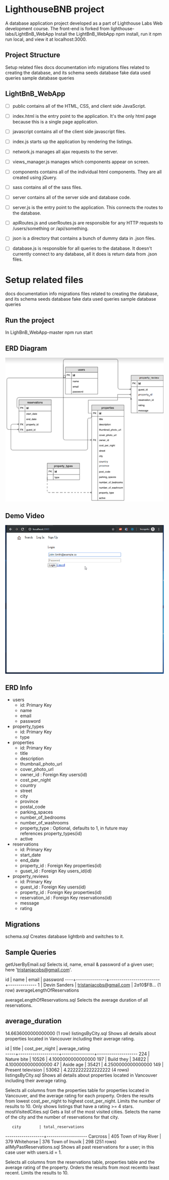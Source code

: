 # LighthouseBNB project

A database application project developed as a part of Lighthouse Labs Web development course. The front-end is forked from lighthouse-labs/LightBnB_WebApp Install the LightBnB_WebApp npm install, run it npm run local, and view it at localhost:3000.

## Project Structure
Setup related files
docs documentation info
migrations files related to creating the database, and its schema
seeds database fake data used
queries sample database queries

## LightBnB_WebApp
- [ ] public contains all of the HTML, CSS, and client side JavaScript.
- [ ] index.html is the entry point to the application. It's the only html page because this is a single page application.
- [ ] javascript contains all of the client side javascript files.

- [ ] index.js starts up the application by rendering the listings.
- [ ] network.js manages all ajax requests to the server.
- [ ] views_manager.js manages which components appear on screen.
- [ ] components contains all of the individual html components. They are all created using jQuery.
- [ ] sass contains all of the sass files.
- [ ] server contains all of the server side and database code.
- [ ] server.js is the entry point to the application. This connects the routes to the database.
- [ ] apiRoutes.js and userRoutes.js are responsible for any HTTP requests to /users/something or /api/something.
- [ ] json is a directory that contains a bunch of dummy data in .json files.
- [ ] database.js is responsible for all queries to the database. It doesn't currently connect to any database, all it does is return data from .json files.



# Setup related files
docs documentation info
migrations files related to creating the database, and its schema
seeds database fake data used
queries sample database queries

## Run the project
In LighBnB_WebApp-master
npm run start

## ERD Diagram
!["ERD"](https://github.com/KhoslaGA/LighthouseBNB/blob/main/LightBnB_WebApp-master/docs/erd.png)

## Demo Video 
 !["Demo video"](https://github.com/KhoslaGA/LighthouseBNB/blob/main/LightBnB_WebApp-master/docs/sql_search.gif)

## ERD Info
* users
    * id: Primary Key
    * name
    * email
    * password
* property_types
    * id: Primary Key
    * type
* properties
    * id: Primary Key
    * title
    * description
    * thumbnail_photo_url
    * cover_photo_url
    * owner_id : Foreign Key users(id)
    * cost_per_night
    * country
    * street
    * city
    * province
    * postal_code
    * parking_spaces
    * number_of_bedrooms
    * number_of_washrooms
    * property_type : Optional, defaults to 1, in future may references property_types(id)
    * active
* reservations
    * id: Primary Key
    * start_date
    * end_date
    * property_id : Foreign Key properties(id)
    * guset_id : Foreign Key users_id(id)
* property_reviews
    * id: Primary Key
    * guest_id : Foreign Key users(id)
    * property_id : Foreign Key properties(id)
    * reservation_id : Foreign Key reservations(id)
    * message
    * rating

## Migrations

schema.sql
Creates database lightbnb and switches to it.

## Sample Queries
getUserByEmail.sql
Selects id, name, email & password of a given user; here 'tristanjacobs@gmail.com'.

 id |     name      |          email          |   password
----+---------------+-------------------------+--------------
  1 | Devin Sanders | tristanjacobs@gmail.com |  $2a$10$FB...
(1 row)
averageLengthOfReservations

averageLengthOfReservations.sql
Selects the average duration of all reservations.

  average_duration   
---------------------
 14.6636000000000000
(1 row)
listingsByCity.sql
Shows all details about properties located in Vancouver including their average rating.

 id  |       title        | cost_per_night |   average_rating   
-----+--------------------+----------------+--------------------
 224 | Nature bite        |          10526 | 4.1000000000000000
 197 | Build they         |          34822 | 4.1000000000000000
  47 | Aside age          |          35421 | 4.2500000000000000
 149 | Present television |          53062 | 4.2222222222222222
(4 rows)
listingsByCity.sql
Shows all details about properties located in Vancouver including their average rating.

Selects all columns from the properties table for properties located in Vancouver, and the average rating for each property.
Orders the results from lowest cost_per_night to highest cost_per_night.
Limits the number of results to 10.
Only shows listings that have a rating >= 4 stars.
mostVisitedCities.sql
Gets a list of the most visited cities. Selects the name of the city and the number of reservations for that city.

       city        | total_reservations 
-------------------+--------------------
 Carcross          |                405
 Town of Hay River |                379
 Whitehorse        |                376
 Town of Inuvik    |                298
 (251 rows)
allMyPastReservations.sql
Shows all past reservations for a user; in this case user with users.id = 1.

Selects all columns from the
reservations table,
properties table and the average rating of the property.
Orders the results from most recentto least recent.
Limits the results to 10.